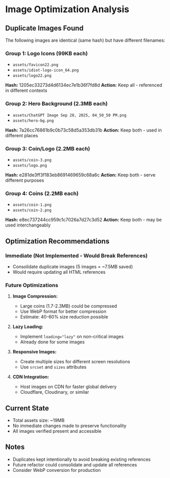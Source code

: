 # Image Optimization Analysis

## Duplicate Images Found

The following images are identical (same hash) but have different filenames:

### Group 1: Logo Icons (99KB each)
- `assets/favicon22.png`
- `assets/idiot-logo-icon_64.png`
- `assets/logo22.png`

**Hash:** 1205ec33273d4d6134ec7e1b36f7fd8d
**Action:** Keep all - referenced in different contexts

### Group 2: Hero Background (2.3MB each)
- `assets/ChatGPT Image Sep 28, 2025, 04_50_50 PM.png`
- `assets/hero-bg.png`

**Hash:** 7a26cc76861b9c0b73c58d5a353db31b
**Action:** Keep both - used in different places

### Group 3: Coin/Logo (2.2MB each)
- `assets/coin-3.png`
- `assets/logo.png`

**Hash:** e281de3ff3f183eb8691469659c68a6c
**Action:** Keep both - serve different purposes

### Group 4: Coins (2.2MB each)
- `assets/coin-1.png`
- `assets/coin-2.png`

**Hash:** e8ec737244cc959c1c7026a7d27c3d52
**Action:** Keep both - may be used interchangeably

## Optimization Recommendations

### Immediate (Not Implemented - Would Break References)
- Consolidate duplicate images (5 images = ~7.5MB saved)
- Would require updating all HTML references

### Future Optimizations
1. **Image Compression:**
   - Large coins (1.7-2.3MB) could be compressed
   - Use WebP format for better compression
   - Estimate: 40-60% size reduction possible

2. **Lazy Loading:**
   - Implement `loading="lazy"` on non-critical images
   - Already done for some images

3. **Responsive Images:**
   - Create multiple sizes for different screen resolutions
   - Use `srcset` and `sizes` attributes

4. **CDN Integration:**
   - Host images on CDN for faster global delivery
   - Cloudflare, Cloudinary, or similar

## Current State
- Total assets size: ~19MB
- No immediate changes made to preserve functionality
- All images verified present and accessible

## Notes
- Duplicates kept intentionally to avoid breaking existing references
- Future refactor could consolidate and update all references
- Consider WebP conversion for production

